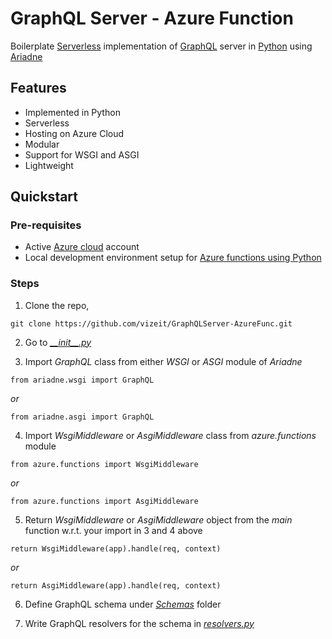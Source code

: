 # GraphQL Server - Azure Function
Boilerplate [Serverless](https://en.wikipedia.org/wiki/Serverless_computing) implementation of [GraphQL](https://graphql.org/) server in [Python](https://www.python.org/) using [Ariadne](https://ariadnegraphql.org/)

## Features
- Implemented in Python
- Serverless
- Hosting on Azure Cloud
- Modular
- Support for WSGI and ASGI
- Lightweight

## Quickstart
### Pre-requisites
- Active [Azure cloud](https://azure.microsoft.com/en-us/) account
- Local development environment setup for [Azure functions using Python](https://docs.microsoft.com/en-us/azure/azure-functions/create-first-function-cli-python?tabs=azure-cli%2Cbash%2Cbrowser)

### Steps
1. Clone the repo,
```
git clone https://github.com/vizeit/GraphQLServer-AzureFunc.git
``` 

2. Go to [*\_\_init\_\_.py*](/GraphQLAPI/__init__.py)

3. Import *GraphQL* class from either *WSGI* or *ASGI* module of *Ariadne* 
```
from ariadne.wsgi import GraphQL
```
*or*
```
from ariadne.asgi import GraphQL
```
4. Import *WsgiMiddleware* or *AsgiMiddleware* class from *azure.functions* module
```
from azure.functions import WsgiMiddleware
```
*or*
```
from azure.functions import AsgiMiddleware
```

5. Return *WsgiMiddleware* or *AsgiMiddleware* object from the *main* function w.r.t. your import in 3 and 4 above
```
return WsgiMiddleware(app).handle(req, context)
```
*or*
```
return AsgiMiddleware(app).handle(req, context)
```

6. Define GraphQL schema under [*Schemas*](/GraphQLAPI/Schemas/schema.graphql) folder

7. Write GraphQL resolvers for the schema in [*resolvers.py*](/GraphQLAPI/resolvers.py)